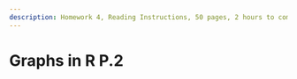 ```yaml
---
description: Homework 4, Reading Instructions, 50 pages, 2 hours to complete
---
```


# Graphs in R P.2

